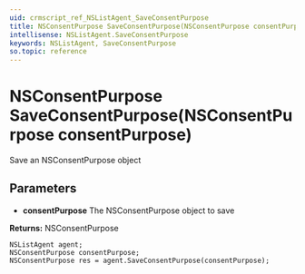 ```yaml
---
uid: crmscript_ref_NSListAgent_SaveConsentPurpose
title: NSConsentPurpose SaveConsentPurpose(NSConsentPurpose consentPurpose)
intellisense: NSListAgent.SaveConsentPurpose
keywords: NSListAgent, SaveConsentPurpose
so.topic: reference
---
```


# NSConsentPurpose SaveConsentPurpose(NSConsentPurpose consentPurpose)

Save an NSConsentPurpose object

## Parameters

* **consentPurpose** The NSConsentPurpose object to save

**Returns:** NSConsentPurpose

```crmscript
NSListAgent agent;
NSConsentPurpose consentPurpose;
NSConsentPurpose res = agent.SaveConsentPurpose(consentPurpose);
```

